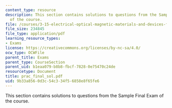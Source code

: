 ```yaml
---
content_type: resource
description: This section contains solutions to questions from the Sample Final Exam
  of the course.
file: /courses/3-15-electrical-optical-magnetic-materials-and-devices-fall-2006/9b33a8560d3c54c334f56858e8f65fe6_prac_final_sol.pdf
file_size: 234845
file_type: application/pdf
learning_resource_types:
- Exams
license: https://creativecommons.org/licenses/by-nc-sa/4.0/
ocw_type: OCWFile
parent_title: Exams
parent_type: CourseSection
parent_uid: b1eaa079-b8b8-fbcf-7828-0e75470c24de
resourcetype: Document
title: prac_final_sol.pdf
uid: 9b33a856-0d3c-54c3-34f5-6858e8f65fe6
---
```

This section contains solutions to questions from the Sample Final Exam of the course.